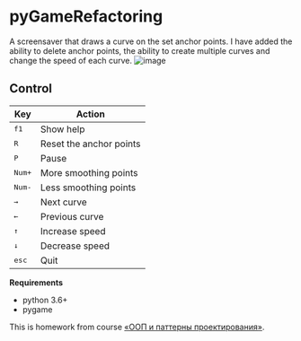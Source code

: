 # pyGameRefactoring
A screensaver that draws a curve on the set anchor points. I have added the ability to delete anchor points, the ability to create multiple curves and change the speed of each curve.
![image](https://user-images.githubusercontent.com/48301704/116069873-93cd2d80-a694-11eb-89fe-6e98ce408e9f.png)

## Control
| Key             | Action                  |
| --------------- | ----------------------- |
| <kbd>f1</kbd>   | Show help               |
| <kbd>R</kbd>    | Reset the anchor points |
| <kbd>P</kbd>    | Pause                   |
| <kbd>Num+</kbd> | More smoothing points   |
| <kbd>Num-</kbd> | Less smoothing points   |
| <kbd>→</kbd>    | Next curve              |
| <kbd>←</kbd>    | Previous curve          |
| <kbd>↑</kbd>    | Increase speed          |
| <kbd>↓</kbd>    | Decrease speed          |
| <kbd>esc</kbd>  | Quit                    |

**Requirements**
* python 3.6+
* pygame

This is homework from course [«ООП и паттерны проектирования»](https://www.coursera.org/learn/oop-patterns-python). 
